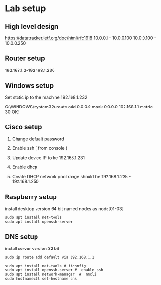 # Lab setup

## High level design 
https://datatracker.ietf.org/doc/html/rfc1918
10.0.0.1 - 10.0.0.100
10.0.0.100 - 10.0.0.250


## Router setup

192.168.1.2-192.168.1.230

## Windows setup
Set static ip to the machine
192.168.1.232


C:\WINDOWS\system32>route add 0.0.0.0 mask 0.0.0.0 192.168.1.1 metric 30
 OK!


## Cisco setup
1. Change defualt password

2. Enable ssh  ( from console ) 
3. Update device IP to be 192.168.1.231
4. Enable dhcp  


4. Create DHCP network pool 
range should be 192.168.1.235 - 192.168.1.250

## Raspberry setup

install desktop version 64 bit
named nodes as node[01-03]

```
sudo apt install net-tools 
sudo apt install openssh-server
```


## DNS setup

install server version 32 bit

```
sudo ip route add default via 192.168.1.1 
```

```
sudo apt install net-tools # ifconfig 
sudo apt install openssh-server #  enable ssh 
sudo apt install network-manager  #  nmcli
sudo hostnamectl set-hostname dns 
```
